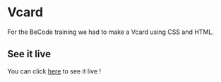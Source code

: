 # Vcard

For the BeCode training we had to make a Vcard using CSS and HTML.

## See it live

You can click [here](https://louisevst.github.io/Vcard/) to see it live !
